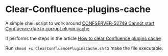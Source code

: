 # Clear-Confluence-plugins-cache

A simple shell script to work around [CONFSERVER-52749 Cannot start Confluence due to corrupt plugin cache](https://jira.atlassian.com/browse/CONFSERVER-52749?src=confmacro) 

It performs the steps in the article [How to clear Confluence plugins cache](https://confluence.atlassian.com/confkb/how-to-clear-confluence-plugins-cache-297664846.html)

Run `chmod +x ClearConfluencePluginsCache.sh` to make the file executable.
